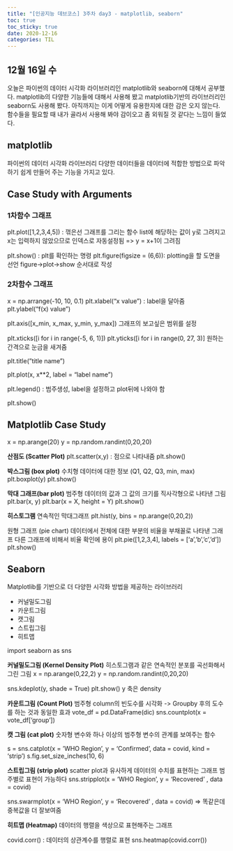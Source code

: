 ```yaml
---
title: "[인공지능 데브코스] 3주차 day3 - matplotlib, seaborn"
toc: true
toc_sticky: true
date: 2020-12-16
categories: TIL
---
```


## 12월 16일 수   

오늘은 파이썬의 데이터 시각화 라이브러리인 matplotlib와 seaborn에 대해서 공부했다. matplotlib의 다양한 기능들에 대해서 사용해 봤고 matplotlib기반의 라이브러리인 seaborn도 사용해 봤다. 아직까지는 이게 어떻게 유용한지에 대한 감은 오지 않는다. 함수들을 필요할 때 내가 골라서 사용해 봐야 감이오고 좀 외워질 것 같다는 느낌이 들었다.  

## matplotlib
파이썬의 데이터 시각화 라이브러리
다양한 데이터들을 데이터에 적합한 방법으로 파악하기 쉽게 만들어 주는 기능을 가지고 있다.  



## Case Study with Arguments

### 1차함수 그래프
plt.plot([1,2,3,4,5]) : 꺾은선 그래프를 그리는 함수
list에 해당하는 값이 y로 그려지고 x는 입력하지 않았으므로 인덱스로 자동설정됨
=> y = x+1이 그려짐 

plt.show() : plt를 확인하는 명령
plt.figure(figsize = (6,6)): plotting을 할 도면을 선언
figure->plot->show 순서대로 작성



### 2차함수 그래프

x = np.arrange(-10, 10, 0.1)
plt.xlabel(“x value”) : label을 달아줌
plt.ylabel(“f(x) value”)

plt.axis([x_min, x_max, y_min, y_max])
그래프의 보고싶은 범위를 설정

plt.xticks([i for i in range(-5, 6, 1)])
plt.yticks([i for i in range(0, 27, 3)]
원하는 간격으로 눈금을 새겨줌

plt.title(”title name”)

plt.plot(x, x**2, label = “label name”)

plt.legend() : 범주생성, label을 설정하고 plot뒤에 나와야 함

plt.show()



## Matplotlib Case Study

x = np.arange(20)
y = np.random.randint(0,20,20)

**산점도 (Scatter Plot)**
plt.scatter(x,y) : 점으로 나타내줌
plt.show()



**박스그림 (box plot)**
수치형 데이터에 대한 정보 (Q1, Q2, Q3, min, max)
plt.boxplot(y)
plt.show()



**막대 그래프(bar plot)**
범주형 데이터의 값과 그 값의 크기를 직사각형으로 나타낸 그림
plt.bar(x, y)
plt.bar(x = X, height = Y)
plt.show()



**히스토그램** 
연속적인 막대그래프
plt.hist(y, bins = np.arange(0,20,2))

원형 그래프 (pie chart)
데이터에서 전체에 대한 부분의 비율을 부채꼴로 나타낸 그래프
다른 그래프에 비해서 비율 확인에 용이
plt.pie([1,2,3,4], labels = [‘a’,’b’,’c’,’d’])
plt.show()



## Seaborn
Matplotlib를 기반으로 더 다양한 시각화 방법을 제공하는 라이브러리

- 커널밀도그림
- 카운트그림
- 캣그림
- 스트립그림
- 히트맵

 import seaborn as sns

**커널밀도그림 (Kernel Density Plot)**
히스토그램과 같은 연속적인 분포를 곡선화해서 그린 그림
x = np.arange(0,22,2)
y = np.random.randint(0,20,20) 

sns.kdeplot(y, shade = True)
plt.show()
y 축은 density



**카운트그림 (Count Plot)**
범주형 column의 빈도수를 시각화 -> Groupby 후의 도수를 하는 것과 동일한 효과
vote_df = pd.DataFrame(dic)
sns.countplot(x = vote_df[‘group’])



**캣 그림 (cat plot)**
숫자형 변수와 하나 이상의 범주형 변수의 관계를 보여주는 함수

s = sns.catplot(x = ’WHO Region’, y = ‘Confirmed’, data  = covid, kind = ‘strip’)
s.fig.set_size_inches(10, 6)



**스트립그림 (strip plot)**
scatter plot과 유사하게 데이터의 수치를 표현하는 그래프
범주별로 표현이 가능하다
sns.stripplot(x = ‘WHO Region’, y = ‘Recovered’ , data = covid)

sns.swarmplot(x = ‘WHO Region’, y = ‘Recovered’ , data = covid)
=> 똑같은데 중복값을 더 잘보여줌




**히트맵 (Heatmap)**
데이터의 행렬을 색상으로 표현해주는 그래프

covid.corr() : 데이터의 상관계수를 행렬로 표현
sns.heatmap(covid.corr())





